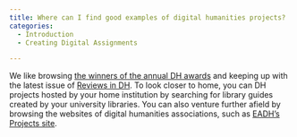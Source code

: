 ```yaml
---
title: Where can I find good examples of digital humanities projects?
categories:
  - Introduction
  - Creating Digital Assignments

---
```

We like browsing [the winners of the annual DH awards](https://www.google.com/url?q=http://dhawards.org&sa=D&source=editors&ust=1649984699341857&usg=AOvVaw10Bn7EmQandlP-IqIMYzXx) and keeping up with the latest issue of [Reviews in DH](https://www.google.com/url?q=https://reviewsindh.pubpub.org/&sa=D&source=editors&ust=1649984699342003&usg=AOvVaw0f5wzyTDJmsSi5PpbmUd58). To look closer to home, you can DH projects hosted by your home institution by searching for library guides created by your university libraries. You can also venture further afield by browsing the websites of digital humanities associations, such as [EADH’s Projects site](https://www.google.com/url?q=https://eadh.org/projects&sa=D&source=editors&ust=1649984699342172&usg=AOvVaw2cRYFAviFWhdxHEMY4f8-2).